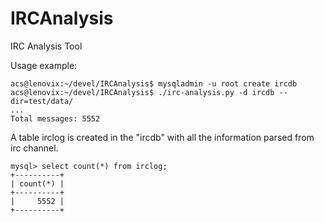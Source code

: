 IRCAnalysis
===========

IRC Analysis Tool

Usage example:

    acs@lenovix:~/devel/IRCAnalysis$ mysqladmin -u root create ircdb
    acs@lenovix:~/devel/IRCAnalysis$ ./irc-analysis.py -d ircdb --dir=test/data/
    ...
    Total messages: 5552
 
A table irclog is created in the "ircdb" with all the information parsed from irc channel.

    mysql> select count(*) from irclog;
    +----------+
    | count(*) |
    +----------+
    |     5552 |
    +----------+
